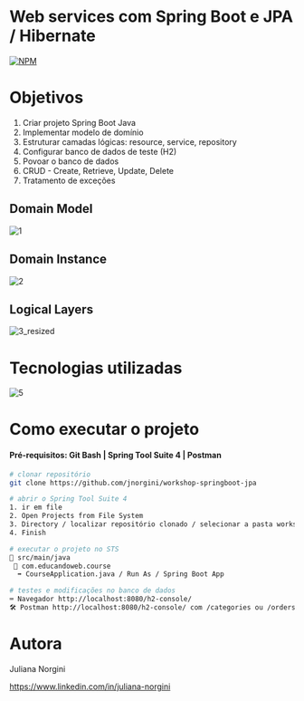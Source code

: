 # Web services com Spring Boot e JPA / Hibernate 
[![NPM](https://img.shields.io/npm/l/react)](https://github.com/jnorgini/workshop-springboot-jpa/blob/main/licence) 

# Objetivos
1. Criar projeto Spring Boot Java
2. Implementar modelo de domínio
3. Estruturar camadas lógicas: resource, service, repository
4. Configurar banco de dados de teste (H2)
5. Povoar o banco de dados
6. CRUD - Create, Retrieve, Update, Delete
7. Tratamento de exceções 

## Domain Model
![1](https://user-images.githubusercontent.com/114461353/213862744-fbe74065-90af-4f16-a0c0-a8228116b6f7.png)


## Domain Instance 
![2](https://user-images.githubusercontent.com/114461353/213862751-3d8e7111-20eb-47c5-b88c-a387020cc168.png)



## Logical Layers 
![3_resized](https://user-images.githubusercontent.com/114461353/213861344-e8765c95-9004-443e-b3b3-f83da23c126a.png)



# Tecnologias utilizadas
![5](https://user-images.githubusercontent.com/114461353/213862777-ecf1f682-fd00-4f59-ac5b-e270894c13d0.png)



# Como executar o projeto

#### Pré-requisitos: Git Bash | Spring Tool Suite 4 | Postman


```bash
# clonar repositório
git clone https://github.com/jnorgini/workshop-springboot-jpa

# abrir o Spring Tool Suite 4
1. ir em file
2. Open Projects from File System
3. Directory / localizar repositório clonado / selecionar a pasta workshop-springboot-jpa
4. Finish

# executar o projeto no STS
📁 src/main/java
 📂 com.educandoweb.course
  ➡️ CourseApplication.java / Run As / Spring Boot App

# testes e modificações no banco de dados
⌨️ Navegador http://localhost:8080/h2-console/
🛠️ Postman http://localhost:8080/h2-console/ com /categories ou /orders/1 orders/2 orders/3 ou /products ou /users etc.
```

# Autora

Juliana Norgini

https://www.linkedin.com/in/juliana-norgini
